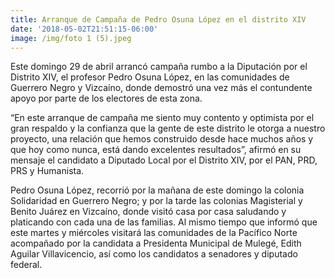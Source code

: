 ```yaml
---
title: Arranque de Campaña de Pedro Osuna López en el distrito XIV
date: '2018-05-02T21:51:15-06:00'
image: /img/foto 1 (5).jpeg
---
```

Este domingo 29 de abril arrancó campaña rumbo a la Diputación por el Distrito XIV, el profesor Pedro Osuna López, en las comunidades de Guerrero Negro y Vizcaíno, donde demostró una vez más el contundente apoyo por parte de los electores de esta zona.

“En este arranque de campaña me siento muy contento y optimista por el gran respaldo y la confianza que la gente de este distrito le otorga a nuestro proyecto, una relación que hemos construido desde hace muchos años y que hoy como nunca, está dando excelentes resultados”, afirmó en su mensaje el candidato a Diputado Local por el Distrito XIV, por el PAN, PRD, PRS y Humanista.

Pedro Osuna López, recorrió por la mañana de este domingo la colonia Solidaridad en Guerrero Negro; y por la tarde las colonias Magisterial y Benito Juárez en Vizcaíno, donde visitó casa por casa saludando y platicando con cada una de las familias. Al mismo tiempo que informó que este martes y miércoles visitará las comunidades de la Pacífico Norte acompañado por la candidata a Presidenta Municipal de Mulegé, Edith Aguilar Villavicencio, así como los candidatos a senadores y diputado federal.
